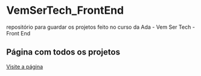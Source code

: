 # VemSerTech_FrontEnd
repositório para guardar os projetos feito no curso da Ada - Vem Ser Tech - Front End


## Página com todos os projetos
[Visite a página](https://andersons7.github.io/VemSerTech_FrontEnd/)

